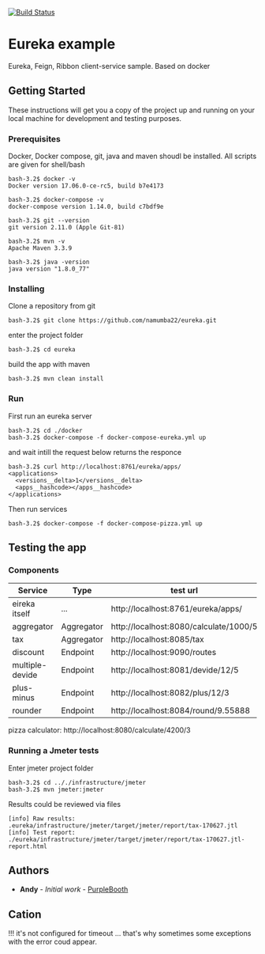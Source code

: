 
[![Build Status](https://api.travis-ci.org/namumba22/eureka.svg?branch=master)](https://travis-ci.org/namumba22/eureka)

# Eureka example
Eureka, Feign, Ribbon client-service sample. Based on docker

## Getting Started
These instructions will get you a copy of the project up and running on your local machine for development and testing purposes.

### Prerequisites

Docker, Docker compose, git, java and maven shoudl be installed. All scripts are given for shell/bash

```
bash-3.2$ docker -v
Docker version 17.06.0-ce-rc5, build b7e4173

bash-3.2$ docker-compose -v
docker-compose version 1.14.0, build c7bdf9e

bash-3.2$ git --version
git version 2.11.0 (Apple Git-81)

bash-3.2$ mvn -v
Apache Maven 3.3.9

bash-3.2$ java -version
java version "1.8.0_77"
```

### Installing

Clone a repository from git

```
bash-3.2$ git clone https://github.com/namumba22/eureka.git
```

enter the project folder
```
bash-3.2$ cd eureka
```

build the app with maven
```
bash-3.2$ mvn clean install
```

### Run

First run an eureka server

```
bash-3.2$ cd ./docker
bash-3.2$ docker-compose -f docker-compose-eureka.yml up
```

and wait intill the request below returns the responce
```
bash-3.2$ curl http://localhost:8761/eureka/apps/
<applications>
  <versions__delta>1</versions__delta>
  <apps__hashcode></apps__hashcode>
</applications>
```

Then run services

```
bash-3.2$ docker-compose -f docker-compose-pizza.yml up
```

## Testing the app

### Components

Service | Type | test url
--- |---|---
eireka itself | ... | http://localhost:8761/eureka/apps/
aggregator| Aggregator | http://localhost:8080/calculate/1000/5
tax | Aggregator | http://localhost:8085/tax
discount | Endpoint|http://localhost:9090/routes
multiple-devide | Endpoint|http://localhost:8081/devide/12/5
plus-minus | Endpoint|http://localhost:8082/plus/12/3
rounder | Endpoint| http://localhost:8084/round/9.55888


pizza calculator:
http://localhost:8080/calculate/4200/3

### Running a Jmeter tests

Enter jmeter project folder

```
bash-3.2$ cd .././infrastructure/jmeter
bash-3.2$ mvn jmeter:jmeter
```

Results could be reviewed via files

```
[info] Raw results: .eureka/infrastructure/jmeter/target/jmeter/report/tax-170627.jtl
[info] Test report: ./eureka/infrastructure/jmeter/target/jmeter/report/tax-170627.jtl-report.html
```

## Authors

* **Andy** - *Initial work* - [PurpleBooth](https://github.com/namumba22/)


## Cation

!!! it's not configured for timeout ... that's why sometimes some exceptions with the error coud appear.


